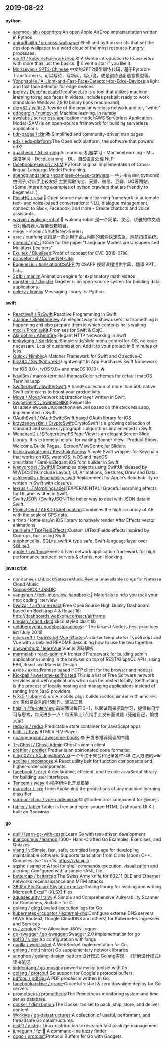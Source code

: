 ## 2019-08-22

#### python
* [seemoo-lab / opendrop](https://github.com/seemoo-lab/opendrop):An open Apple AirDrop implementation written in Python
* [anirudhajith / process-wallpaper](https://github.com/anirudhajith/process-wallpaper):Shell and python scripts that set the desktop wallpaper to a word cloud of the most resource-hungry processes
* [eon01 / kubernetes-workshop](https://github.com/eon01/kubernetes-workshop):⚙️
A Gentle introduction to Kubernetes with more than just the basics.
🌟
Give it a star if you like it.
* [Morizeyao / GPT2-Chinese](https://github.com/Morizeyao/GPT2-Chinese):中文的GPT2模型训练代码，基于Pytorch-Transformers，可以写诗，写新闻，写小说，或是训练通用语言模型等。
* [YonghaoHe / A-Light-and-Fast-Face-Detector-for-Edge-Devices](https://github.com/YonghaoHe/A-Light-and-Fast-Face-Detector-for-Edge-Devices):a light and fast face detector for edge devices
* [iperov / DeepFaceLab](https://github.com/iperov/DeepFaceLab):DeepFaceLab is a tool that utilizes machine learning to replace faces in videos. Includes prebuilt ready to work standalone Windows 7,8,10 binary (look readme.md).
* [derv82 / wifite2](https://github.com/derv82/wifite2):Rewrite of the popular wireless network auditor, "wifite"
* [ddbourgin / numpy-ml](https://github.com/ddbourgin/numpy-ml):Machine learning, in numpy
* [awslabs / serverless-application-model](https://github.com/awslabs/serverless-application-model):AWS Serverless Application Model (SAM) is an open-source framework for building serverless applications
* [tldr-pages / tldr](https://github.com/tldr-pages/tldr):📚
Simplified and community-driven man pages
* [edx / edx-platform](https://github.com/edx/edx-platform):The Open edX platform, the software that powers edX!
* [apachecn / AiLearning](https://github.com/apachecn/AiLearning):AiLearning: 机器学习 - MachineLearning - ML、深度学习 - DeepLearning - DL、自然语言处理 NLP
* [facebookresearch / XLM](https://github.com/facebookresearch/XLM):PyTorch original implementation of Cross-lingual Language Model Pretraining.
* [shengqiangzhang / examples-of-web-crawlers](https://github.com/shengqiangzhang/examples-of-web-crawlers):一些非常有趣的python爬虫例子,对新手比较友好,主要爬取淘宝、天猫、微信、豆瓣、QQ等网站。(Some interesting examples of python crawlers that are friendly to beginners. )
* [RasaHQ / rasa](https://github.com/RasaHQ/rasa):💬
Open source machine learning framework to automate text- and voice-based conversations: NLU, dialogue management, connect to Slack, Facebook, and more - Create chatbots and voice assistants
* [wzpan / wukong-robot](https://github.com/wzpan/wukong-robot):🤖
wukong-robot 是一个简单、灵活、优雅的中文语音对话机器人/智能音箱项目。
* [megvii-model / ShuffleNet-Series](https://github.com/megvii-model/ShuffleNet-Series):
* [ysrc / xunfeng](https://github.com/ysrc/xunfeng):巡风是一款适用于企业内网的漏洞快速应急，巡航扫描系统。
* [openai / gpt-2](https://github.com/openai/gpt-2):Code for the paper "Language Models are Unsupervised Multitask Learners"
* [Ekultek / BlueKeep](https://github.com/Ekultek/BlueKeep):Proof of concept for CVE-2019-0708
* [princeton-vl / CornerNet-Lite](https://github.com/princeton-vl/CornerNet-Lite):
* [EugeneLiu / translationCSAPP](https://github.com/EugeneLiu/translationCSAPP):为 CSAPP 视频课程提供字幕，翻译 PPT，Lab。
* [3b1b / manim](https://github.com/3b1b/manim):Animation engine for explanatory math videos
* [dagster-io / dagster](https://github.com/dagster-io/dagster):Dagster is an open-source system for building data applications.
* [celery / kombu](https://github.com/celery/kombu):Messaging library for Python.

#### swift
* [ReactiveX / RxSwift](https://github.com/ReactiveX/RxSwift):Reactive Programming in Swift
* [Juanpe / SkeletonView](https://github.com/Juanpe/SkeletonView):An elegant way to show users that something is happening and also prepare them to which contents he is waiting
* [mxcl / PromiseKit](https://github.com/mxcl/PromiseKit):Promises for Swift & ObjC.
* [Alamofire / Alamofire](https://github.com/Alamofire/Alamofire):Elegant HTTP Networking in Swift
* [jonkykong / SideMenu](https://github.com/jonkykong/SideMenu):Simple side/slide menu control for iOS, no code necessary! Lots of customization. Add it to your project in 5 minutes or less.
* [Quick / Nimble](https://github.com/Quick/Nimble):A Matcher Framework for Swift and Objective-C
* [bizz84 / SwiftyStoreKit](https://github.com/bizz84/SwiftyStoreKit):Lightweight In App Purchases Swift framework for iOS 8.0+, tvOS 9.0+ and macOS 10.10+ ⛺
* [lysyi3m / macos-terminal-themes](https://github.com/lysyi3m/macos-terminal-themes):Color schemes for default macOS Terminal.app
* [SwifterSwift / SwifterSwift](https://github.com/SwifterSwift/SwifterSwift):A handy collection of more than 500 native Swift extensions to boost your productivity.
* [Moya / Moya](https://github.com/Moya/Moya):Network abstraction layer written in Swift.
* [SwipeCellKit / SwipeCellKit](https://github.com/SwipeCellKit/SwipeCellKit):Swipeable UITableViewCell/UICollectionViewCell based on the stock Mail.app, implemented in Swift.
* [OAuthSwift / OAuthSwift](https://github.com/OAuthSwift/OAuthSwift):Swift based OAuth library for iOS
* [krzyzanowskim / CryptoSwift](https://github.com/krzyzanowskim/CryptoSwift):CryptoSwift is a growing collection of standard and secure cryptographic algorithms implemented in Swift
* [WenchaoD / FSPagerView](https://github.com/WenchaoD/FSPagerView):FSPagerView is an elegant Screen Slide Library. It is extremely helpful for making Banner View、Product Show、Welcome/Guide Pages、Screen/ViewController Sliders.
* [kishikawakatsumi / KeychainAccess](https://github.com/kishikawakatsumi/KeychainAccess):Simple Swift wrapper for Keychain that works on iOS, watchOS, tvOS and macOS.
* [xmartlabs / Eureka](https://github.com/xmartlabs/Eureka):Elegant iOS form builder in Swift
* [ivanvorobei / SwiftUI](https://github.com/ivanvorobei/SwiftUI):Examples projects using SwiftUI released by WWDC2019. Include Layout, UI, Animations, Gestures, Draw and Data.
* [ashleymills / Reachability.swift](https://github.com/ashleymills/Reachability.swift):Replacement for Apple's Reachability re-written in Swift with closures
* [lexrus / LTMorphingLabel](https://github.com/lexrus/LTMorphingLabel):[EXPERIMENTAL] Graceful morphing effects for UILabel written in Swift.
* [SwiftyJSON / SwiftyJSON](https://github.com/SwiftyJSON/SwiftyJSON):The better way to deal with JSON data in Swift.
* [ProjectDent / ARKit-CoreLocation](https://github.com/ProjectDent/ARKit-CoreLocation):Combines the high accuracy of AR with the scale of GPS data.
* [airbnb / lottie-ios](https://github.com/airbnb/lottie-ios):An iOS library to natively render After Effects vector animations
* [raulriera / TextFieldEffects](https://github.com/raulriera/TextFieldEffects):Custom UITextFields effects inspired by Codrops, built using Swift
* [stephencelis / SQLite.swift](https://github.com/stephencelis/SQLite.swift):A type-safe, Swift-language layer over SQLite3.
* [apple / swift-nio](https://github.com/apple/swift-nio):Event-driven network application framework for high performance protocol servers & clients, non-blocking.

#### javascript
* [nondanee / UnblockNeteaseMusic](https://github.com/nondanee/UnblockNeteaseMusic):Revive unavailable songs for Netease Cloud Music
* [Cocos-BCX / JSSDK](https://github.com/Cocos-BCX/JSSDK):
* [yangshun / tech-interview-handbook](https://github.com/yangshun/tech-interview-handbook):💯
Materials to help you rock your next coding interview
* [0wczar / airframe-react](https://github.com/0wczar/airframe-react):Free Open Source High Quality Dashboard based on Bootstrap 4 & React 16: http://dashboards.webkom.co/react/airframe
* [timqian / chart.xkcd](https://github.com/timqian/chart.xkcd):xkcd styled chart lib
* [goldbergyoni / nodebestpractices](https://github.com/goldbergyoni/nodebestpractices):✅
The largest Node.js best practices list (July 2019)
* [microsoft / TypeScript-Vue-Starter](https://github.com/microsoft/TypeScript-Vue-Starter):A starter template for TypeScript and Vue with a detailed README describing how to use the two together.
* [answershuto / learnVue](https://github.com/answershuto/learnVue):Vue.js 源码解析
* [marmelab / react-admin](https://github.com/marmelab/react-admin):A frontend Framework for building admin applications running in the browser on top of REST/GraphQL APIs, using ES6, React and Material Design
* [axios / axios](https://github.com/axios/axios):Promise based HTTP client for the browser and node.js
* [Kickball / awesome-selfhosted](https://github.com/Kickball/awesome-selfhosted):This is a list of Free Software network services and web applications which can be hosted locally. Selfhosting is the process of locally hosting and managing applications instead of renting from SaaS providers.
* [ly525 / luban-h5](https://github.com/ly525/luban-h5):en: A mobile page builder/editor, similar with amolink. zh: 类似易企秀的H5制作、建站工具.
* [haizlin / fe-interview](https://github.com/haizlin/fe-interview):前端面试每日 3+1，以面试题来驱动学习，提倡每日学习与思考，每天进步一点！每天早上5点纯手工发布面试题（死磕自己，愉悦大家）
* [reduxjs / redux](https://github.com/reduxjs/redux):Predictable state container for JavaScript apps
* [bilibili / flv.js](https://github.com/bilibili/flv.js):HTML5 FLV Player
* [guanpengchn / awesome-books](https://github.com/guanpengchn/awesome-books):📚
开发者推荐阅读的书籍
* [TryGhost / Ghost-Admin](https://github.com/TryGhost/Ghost-Admin):Ghost's admin client
* [prettier / prettier](https://github.com/prettier/prettier):Prettier is an opinionated code formatter.
* [ning1022 / SQLInjectionWiki](https://github.com/ning1022/SQLInjectionWiki):一个专注于聚合和记录各种SQL注入方法的wiki
* [acdlite / recompose](https://github.com/acdlite/recompose):A React utility belt for function components and higher-order components.
* [facebook / react](https://github.com/facebook/react):A declarative, efficient, and flexible JavaScript library for building user interfaces.
* [Tencent / wepy](https://github.com/Tencent/wepy):小程序组件化开发框架
* [marcotcr / lime](https://github.com/marcotcr/lime):Lime: Explaining the predictions of any machine learning classifier
* [surmon-china / vue-codemirror](https://github.com/surmon-china/vue-codemirror):⌨️
@codemirror component for @vuejs
* [tabler / tabler](https://github.com/tabler/tabler):Tabler is free and open-source HTML Dashboard UI Kit built on Bootstrap

#### go
* [quii / learn-go-with-tests](https://github.com/quii/learn-go-with-tests):Learn Go with test-driven development
* [inancgumus / learngo](https://github.com/inancgumus/learngo):1000+ Hand-Crafted Go Examples, Exercises, and Quizzes
* [vlang / v](https://github.com/vlang/v):Simple, fast, safe, compiled language for developing maintainable software. Supports translation from C and (soon) C++. Compiles itself in <1s. https://vlang.io
* [sqshq / sampler](https://github.com/sqshq/sampler):A tool for shell commands execution, visualization and alerting. Configured with a simple YAML file.
* [bettercap / bettercap](https://github.com/bettercap/bettercap):The Swiss Army knife for 802.11, BLE and Ethernet networks reconnaissance and MITM attacks.
* [360EntSecGroup-Skylar / excelize](https://github.com/360EntSecGroup-Skylar/excelize):Golang library for reading and writing Microsoft Excel™ (XLSX) files.
* [aquasecurity / trivy](https://github.com/aquasecurity/trivy):A Simple and Comprehensive Vulnerability Scanner for Containers, Suitable for CI
* [golang / glog](https://github.com/golang/glog):Leveled execution logs for Go
* [kubernetes-incubator / external-dns](https://github.com/kubernetes-incubator/external-dns):Configure external DNS servers (AWS Route53, Google CloudDNS and others) for Kubernetes Ingresses and Services
* [rs / zerolog](https://github.com/rs/zerolog):Zero Allocation JSON Logger
* [go-swagger / go-swagger](https://github.com/go-swagger/go-swagger):Swagger 2.0 implementation for go
* [spf13 / viper](https://github.com/spf13/viper):Go configuration with fangs
* [gorilla / websocket](https://github.com/gorilla/websocket):A WebSocket implementation for Go.
* [golang / net](https://github.com/golang/net):[mirror] Go supplementary network libraries
* [senghoo / golang-design-pattern](https://github.com/senghoo/golang-design-pattern):设计模式 Golang实现－《研磨设计模式》读书笔记
* [siddontang / go-mysql](https://github.com/siddontang/go-mysql):a powerful mysql toolset with Go
* [golang / protobuf](https://github.com/golang/protobuf):Go support for Google's protocol buffers
* [pdfcpu / pdfcpu](https://github.com/pdfcpu/pdfcpu):A PDF processor written in Go.
* [facebookarchive / grace](https://github.com/facebookarchive/grace):Graceful restart & zero downtime deploy for Go servers.
* [prometheus / prometheus](https://github.com/prometheus/prometheus):The Prometheus monitoring system and time series database.
* [docker / distribution](https://github.com/docker/distribution):The Docker toolset to pack, ship, store, and deliver content
* [Workiva / go-datastructures](https://github.com/Workiva/go-datastructures):A collection of useful, performant, and threadsafe Go datastructures.
* [distr1 / distri](https://github.com/distr1/distri):a Linux distribution to research fast package management
* [junegunn / fzf](https://github.com/junegunn/fzf):🌸
A command-line fuzzy finder
* [gogo / protobuf](https://github.com/gogo/protobuf):Protocol Buffers for Go with Gadgets
